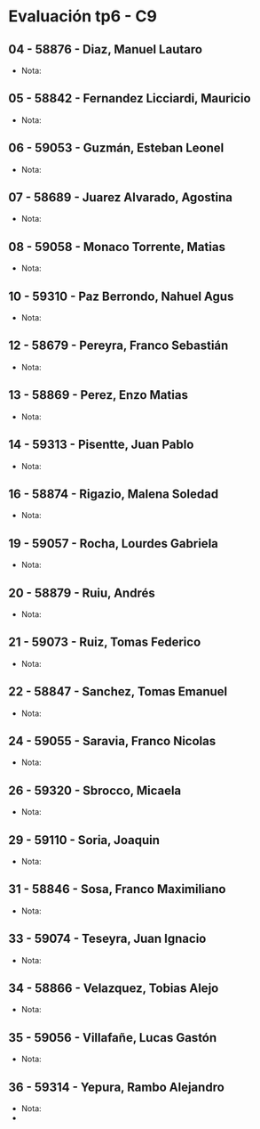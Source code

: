 # Evaluación tp6 - C9

## 04 - 58876 - Diaz, Manuel Lautaro
- Nota: 

## 05 - 58842 - Fernandez Licciardi, Mauricio
- Nota: 

## 06 - 59053 - Guzmán, Esteban Leonel
- Nota: 

## 07 - 58689 - Juarez Alvarado, Agostina
- Nota: 

## 08 - 59058 - Monaco Torrente, Matias
- Nota: 

## 10 - 59310 - Paz Berrondo, Nahuel Agus
- Nota: 

## 12 - 58679 - Pereyra, Franco Sebastián
- Nota: 

## 13 - 58869 - Perez, Enzo Matias
- Nota: 

## 14 - 59313 - Pisentte, Juan Pablo
- Nota: 

## 16 - 58874 - Rigazio, Malena Soledad
- Nota: 

## 19 - 59057 - Rocha, Lourdes Gabriela
- Nota: 

## 20 - 58879 - Ruiu, Andrés
- Nota: 

## 21 - 59073 - Ruiz, Tomas Federico
- Nota: 

## 22 - 58847 - Sanchez, Tomas Emanuel
- Nota: 

## 24 - 59055 - Saravia, Franco Nicolas
- Nota: 

## 26 - 59320 - Sbrocco, Micaela
- Nota: 

## 29 - 59110 - Soria, Joaquin
- Nota: 

## 31 - 58846 - Sosa, Franco Maximiliano
- Nota: 

## 33 - 59074 - Teseyra, Juan Ignacio
- Nota: 

## 34 - 58866 - Velazquez, Tobias Alejo
- Nota: 

## 35 - 59056 - Villafañe, Lucas Gastón
- Nota: 

## 36 - 59314 - Yepura, Rambo Alejandro
- Nota: 
- 